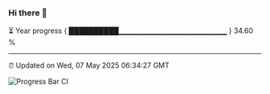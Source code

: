 ### Hi there 👋

⏳ Year progress { ██████████▁▁▁▁▁▁▁▁▁▁▁▁▁▁▁▁▁▁▁▁ } 34.60 %

---

⏰ Updated on Wed, 07 May 2025 06:34:27 GMT

![Progress Bar CI](https://github.com/ZhaoGui/ZhaoGui/workflows/Progress%20Bar%20CI/badge.svg)
